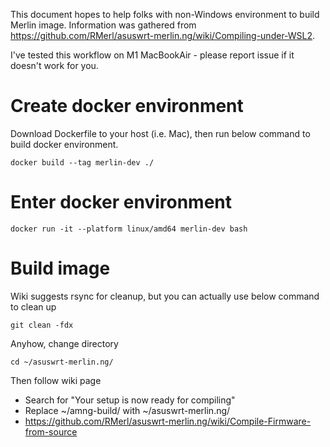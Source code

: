This document hopes to help folks with non-Windows environment to build Merlin image.
Information was gathered from https://github.com/RMerl/asuswrt-merlin.ng/wiki/Compiling-under-WSL2.


I've tested this workflow on M1 MacBookAir - please report issue if it doesn't work for you.

# Create docker environment
Download Dockerfile to your host (i.e. Mac), then run below command to build docker environment.
```
docker build --tag merlin-dev ./
```

# Enter docker environment
```
docker run -it --platform linux/amd64 merlin-dev bash
```

# Build image
Wiki suggests rsync for cleanup, but you can actually use below command to clean up
```
git clean -fdx
```

Anyhow, change directory
```
cd ~/asuswrt-merlin.ng/
```

Then follow wiki page
- Search for "Your setup is now ready for compiling"
- Replace ~/amng-build/ with ~/asuswrt-merlin.ng/
- https://github.com/RMerl/asuswrt-merlin.ng/wiki/Compile-Firmware-from-source

